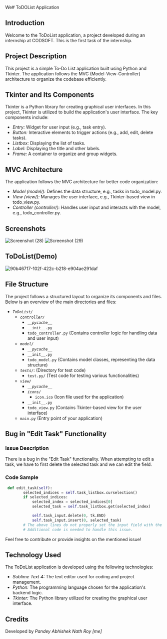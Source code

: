 We# ToDOList Application

## Introduction
Welcome to the ToDoList application, a project developed during an internship at CODSOFT. This is the first task of the internship.

## Project Description
This project is a simple To-Do List application built using Python and Tkinter. The application follows the MVC (Model-View-Controller) architecture to organize the codebase efficiently.

## Tkinter and Its Components
Tkinter is a Python library for creating graphical user interfaces. In this project, Tkinter is utilized to build the application's user interface. The key components include:
- *Entry:* Widget for user input (e.g., task entry).
- *Button:* Interactive elements to trigger actions (e.g., add, edit, delete tasks).
- *Listbox:* Displaying the list of tasks.
- *Label:* Displaying the title and other labels.
- *Frame:* A container to organize and group widgets.

## MVC Architecture
The application follows the MVC architecture for better code organization:
- *Model (model/):* Defines the data structure, e.g., tasks in todo_model.py.
- *View (view/):* Manages the user interface, e.g., Tkinter-based view in todo_view.py.
- *Controller (controller/):* Handles user input and interacts with the model, e.g., todo_controller.py.

## Screenshots
![Screenshot (28)](https://github.com/vjabhi000985/CODSOFT/assets/46738718/daa20efe-48fd-41a1-a4c6-7ddd2511e402) ![Screenshot (29)](https://github.com/vjabhi000985/CODSOFT/assets/46738718/7e3fb22b-da28-4f86-8013-a5a3c3c37200)

## ToDoList(Demo) 
![90b46717-102f-422c-b218-e904ae291daf](https://github.com/vjabhi000985/CODSOFT/assets/46738718/f266f90c-a45f-46c3-8c7e-bc478b92972c)

## File Structure
The project follows a structured layout to organize its components and files. Below is an overview of the main directories and files:

- *`ToDoList/`*
  - *`controller/`*
    - *`__pycache__`* 
    - `__init__.py` 
    - `todo_controller.py` (Contains controller logic for handling data and user input)
  - *`model/`* 
    - *`__pycache__`*
    - `__init__.py`
    - `todo_model.py` (Contains model classes, representing the data structure)
  - *`tests/`*: (Directory for test code)
    - `test.py/` (Test code for testing various functionalities)
  - *`view/`*
    - *`__pycache__`*
    - *`icons/`*
      - `icon.ico` (Icon file used for the application)
    - `__init__.py`
    - `todo_view.py` (Contains Tkinter-based view for the user interface)
  - `main.py` (Entry point of your application)

## Bug in "Edit Task" Functionality
### Issue Description
There is a bug in the "Edit Task" functionality. When attempting to edit a task, we have to first delete the selected task and we can edit the field.
### Code Sample
```python
 def edit_task(self):
    	selected_indices = self.task_listbox.curselection()
    	if selected_indices:
    		selected_index = selected_indices[0]
    		selected_task = self.task_listbox.get(selected_index)

    		self.task_input.delete(0, tk.END)
    		self.task_input.insert(0, selected_task)
        # The above lines do not properly set the input field with the selected task text
        # Additional code is needed to handle this issue.
```
Feel free to contribute or provide insights on the mentioned issue!

## Technology Used
The ToDoList application is developed using the following technologies:

- *Sublime Text 4:* The text editor used for coding and project management.
- *Python:* The programming language chosen for the application's backend logic.
- *Tkinter:* The Python library utilized for creating the graphical user interface.

## Credits
Developed by *Pandey Abhishek Nath Roy [me]*
